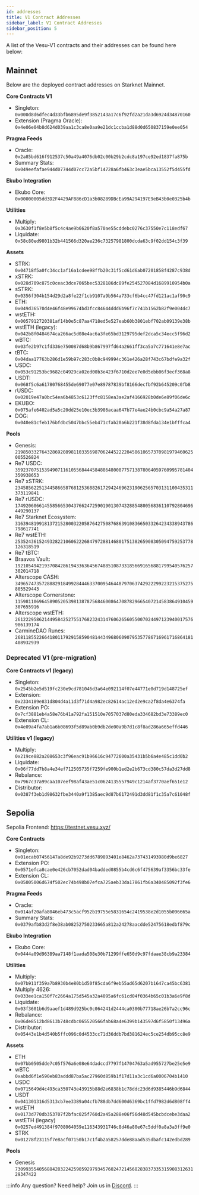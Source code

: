 ```yaml
---
id: addresses
title: V1 Contract Addresses
sidebar_label: V1 Contract Addresses
sidebar_position: 5
---
```


A list of the Vesu-V1 contracts and their addresses can be found here below:

## Mainnet

Below are the deployed contract addresses on Starknet Mainnet.

**Core Contracts V1**  
- Singleton: `0x000d8d6dfec4d33bfb6895de9f3852143a17c6f92fd2a21da3d6924d34870160`  
- Extension (Pragma Oracle): `0x4e06e04b8d624d039aa1c3ca8e0aa9e21dc1ccba1d88d0d650837159e0ee054`

**Pragma Feeds**  
- Oracle: `0x2a85bd616f912537c50a49a4076db02c00b29b2cdc8a197ce92ed1837fa875b`  
- Summary Stats: `0x049eefafae944d07744d07cc72a5bf14728a6fb463c3eae5bca13552f5d455fd`

**Ekubo Integration**  
- Ekubo Core: `0x00000005dd3D2F4429AF886cD1a3b08289DBcEa99A294197E9eB43b0e0325b4b`

**Utilities**  
- Multiply: `0x3630f1f8e5b8f5c4c4ae9b6620f8a570ae55cddebc0276c37550e7c118edf67`  
- Liquidate: `0x58c80ed9801b32b441566d320ae236c73257981800dcda63c9f02dd154c3f39`

**Assets**  
- STRK: `0x04718f5a0fc34cc1af16a1cdee98ffb20c31f5cd61d6ab07201858f4287c938d`  
- xSTRK: `0x028d709c875c0ceac3dce7065bec5328186dc89fe254527084d1689910954b0a` 
- sSTRK: `0x0356f304b154d29d2a8fe22f1cb9107a9b564a733cf6b4cc47fd121ac1af90c9` 
- ETH: `0x049d36570d4e46f48e99674bd3fcc84644ddd6b96f7c741b1562b82f9e004dc7` 
- wstETH: `0x0057912720381af14b0e5c87aa4718ed5e527eab60b3801ebf702ab09139e38b`  
- wstETH (legacy): `0x042b8f0484674ca266ac5d08e4ac6a3fe65bd3129795def2dca5c34ecc5f96d2`  
- wBTC: `0x03fe2b97c1fd336e750087d68b9b867997fd64a2661ff3ca5a7c771641e8e7ac`  
- tBTC: `0x04daa17763b286d1e59b97c283c0b8c949994c361e426a28f743c67bdfe9a32f`
- USDC: `0x053c91253bc9682c04929ca02ed00b3e423f6710d2ee7e0d5ebb06f3ecf368a8`  
- USDT: `0x068f5c6a61780768455de69077e07e89787839bf8166decfbf92b645209c0fb8`  
- rUSDC: `0x02019e47a0bc54ea6b4853c6123ffc8158ea3ae2af4166928b0de6e89f06de6c` 
- EKUBO: `0x075afe6402ad5a5c20dd25e10ec3b3986acaa647b77e4ae24b0cbc9a54a27a87` 
- DOG: `0x040e81cfeb176bfdbc5047bbc55eb471cfab20a6b221f38d8fda134e1bfffca4`

**Pools** 
- Genesis: `2198503327643286920898110335698706244522220458610657370981979460625005526824` 
- Re7 USDC: `3592370751539490711610556844458488648008775713878064059760995781404350938653` 
- Re7 xSTRK: `2345856225134458665876812536882617294246962319062565703131100435311373119841` 
- Re7 rUSDC: `1749206066145585665304376624725901901307432885480056836110792804696449290137` 
- Re7 Starknet Ecosystem: `3163948199181372152800322058764275087686391083665033264234338943786798617741` 
- Re7 wstETH: `2535243615249328221060622268479728814680175138265908305094759253778126318519` 
- Re7 tBTC: 
- Braavos Vault: `1921054942193708428619433636456748851087331856691656881799540576257302014718` 
- Alterscope CASH: `3496574735728882918499284446337009546448797063742922299223215375275805529443` 
- Alterscope Cornerstone: `1159811069645890520539813878756846008647087829665407214583864910459307655916` 
- Alterscope wstETH: `2612229586214495842527551768232431476062656055007024497123940017576986139174`
- CarmineDAO Runes: `2681185522664180117929158590481443496806090795357786716961716864181408932939`


### Deprecated V1 (pre-migration)

**Core Contracts v1 (legacy)** 
- Singleton: `0x2545b2e5d519fc230e9cd781046d3a64e092114f07e44771e0d719d148725ef`  
- Extension: `0x2334189e831d804d4a11d3f71d4a982ec82614ac12ed2e9ca2f8da4e6374fa`  
- Extension PO: `0x7cf3881eb4a58e76b41a792fa151510e7057037d80eda334682bd3e73389ec0`  
- Extension CL: `0x4e09a4fa7ab1a6b08693f5d89ab0b9db2de00a9b7d1c8f8ad286a665effd446`

**Utilities v1 (legacy)**
- Multiply: `0x219ce882a208653c3f96eac91b96616c94772600a35431b5b6a4e485c1dd0b2`  
- Liquidate: `0x06f77dd7b8a4e34ef712505735f7259fe900b1ed2e2b673cd380c57da3d27dd8`
- Rebalance: `0x7967c37a99caa107eef98af43ae51c0624135557949c1214af3770aef651e12`     
- Distributor: `0x0387f3eb1d98632fbe3440a9f1385aec9d87b6172491d3dd81f1c35a7c61048f`


## Sepolia
Sepolia Frontend: https://testnet.vesu.xyz/

**Core Contracts**  
- Singleton: `0x01ecab07456147a8de92b9273dd6789893401e8462a737431493980d9be6827`  
- Extension PO: `0x0571efca8cae0e426cb7052dad04badded0855b4cd6c6f475639af3356bc33fe`  
- Extension CL: `0x05005006d674f502ec74b498b07efca725aeb33da17861fb6a340485092f3fe6`

**Pragma Feeds**  
- Oracle: `0x014af20afa8046eb473c5acf952b19755e5831654c2419538e2d1055b096665a`  
- Summary Stats: `0x0379afb83d2f8e38ab08252750233665a812a24278aacdde52475618edbf879c`

**Ekubo Integration**  
- Ekubo Core: `0x0444a09d96389aa7148f1aada508e30b71299ffe650d9c97fdaae38cb9a23384`

**Utilities**  
- Multiply: `0x07b911f359a7b8930b4e80b1d50f85cda6f9eb55ad65d6207b1647ca45bc6381`  
- Multiply 4626: `0x033ee1ca150f7c2664a175d545a32a4095a6fc61cd04f0364b65c01b3a6e9f8d`  
- Liquidate: `0x03f3601b6d9aaef1d489d925bc0c064241d2444ca0300b77718ae26b7a2cc96c`  
- Rebalance: `0x06de8512bd8613b748cdbc065520566fab68a4e6399b143597d6f5850f13496a`  
- Distributor: `0x05443e1b4d540b5ffc096c0d4533cc71d36ddb7bd381624ec5ce254db95cc8e9`

**Assets**  
- ETH `0x07bb0505dde7c05f576a6e08e64dadccd7797f14704763a5ad955727be25e5e9`  
- wBTC `0xabbd6f1e590eb83addd87ba5ac27960d859b1f17d11a3c1cd6a0006704b1410`  
- USDC `0x0715649d4c493ca350743e43915b88d2e6838b1c78ddc23d6d9385446b9d6844`  
- USDT `0x041301316d5313cb7ee3389a04cfb788db7dd600d6369bc1ffd7982d6d808ff4`  
- wstETH `0x0173d770db353707f2bfac025f760d2a45a288e06f56d48d545bcbdcebe3daa2`  
- wstETH (legacy) `0x0257ed491384f9708064059e116343931746c8d46a80e67c5ddf0a8a3a3ff9e0`  
- STRK `0x01278f23115f7e8acf07150b17c1f4b2a58257dde88aad535dbafc142edbd289`

**Pools**  
- Genesis `730993554056884283224259059297934576024721456828383733531590831263129347422`

:::info
Any question? Need help? Join us in [Discord](https://discord.gg/CCEsVqmy).
:::